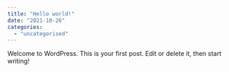 ```yaml
---
title: "Hello world!"
date: "2021-10-26"
categories: 
  - "uncategorised"
---
```


Welcome to WordPress. This is your first post. Edit or delete it, then start writing!

